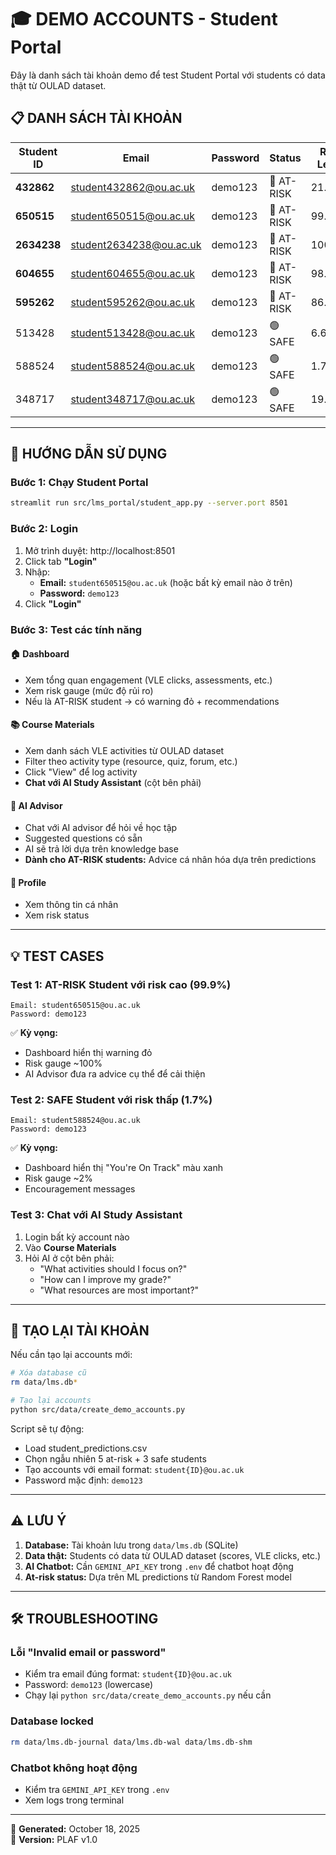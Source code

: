 # 🎓 DEMO ACCOUNTS - Student Portal

Đây là danh sách tài khoản demo để test Student Portal với students có data thật từ OULAD dataset.

## 📋 DANH SÁCH TÀI KHOẢN

| Student ID | Email | Password | Status | Risk Level |
|------------|-------|----------|--------|------------|
| **432862** | student432862@ou.ac.uk | demo123 | 🔴 AT-RISK | 21.4% |
| **650515** | student650515@ou.ac.uk | demo123 | 🔴 AT-RISK | 99.9% |
| **2634238** | student2634238@ou.ac.uk | demo123 | 🔴 AT-RISK | 100.0% |
| **604655** | student604655@ou.ac.uk | demo123 | 🔴 AT-RISK | 98.2% |
| **595262** | student595262@ou.ac.uk | demo123 | 🔴 AT-RISK | 86.4% |
| 513428 | student513428@ou.ac.uk | demo123 | 🟢 SAFE | 6.6% |
| 588524 | student588524@ou.ac.uk | demo123 | 🟢 SAFE | 1.7% |
| 348717 | student348717@ou.ac.uk | demo123 | 🟢 SAFE | 19.7% |

---

## 🚀 HƯỚNG DẪN SỬ DỤNG

### Bước 1: Chạy Student Portal

```bash
streamlit run src/lms_portal/student_app.py --server.port 8501
```

### Bước 2: Login

1. Mở trình duyệt: http://localhost:8501
2. Click tab **"Login"**
3. Nhập:
   - **Email:** `student650515@ou.ac.uk` (hoặc bất kỳ email nào ở trên)
   - **Password:** `demo123`
4. Click **"Login"**

### Bước 3: Test các tính năng

#### 🏠 **Dashboard** 
- Xem tổng quan engagement (VLE clicks, assessments, etc.)
- Xem risk gauge (mức độ rủi ro)
- Nếu là AT-RISK student → có warning đỏ + recommendations

#### 📚 **Course Materials**
- Xem danh sách VLE activities từ OULAD dataset
- Filter theo activity type (resource, quiz, forum, etc.)
- Click "View" để log activity
- **Chat với AI Study Assistant** (cột bên phải)

#### 🤖 **AI Advisor** 
- Chat với AI advisor để hỏi về học tập
- Suggested questions có sẵn
- AI sẽ trả lời dựa trên knowledge base
- **Dành cho AT-RISK students:** Advice cá nhân hóa dựa trên predictions

#### 👤 **Profile**
- Xem thông tin cá nhân
- Xem risk status

---

## 💡 TEST CASES

### Test 1: AT-RISK Student với risk cao (99.9%)
```
Email: student650515@ou.ac.uk
Password: demo123
```
✅ **Kỳ vọng:**
- Dashboard hiển thị warning đỏ
- Risk gauge ~100%
- AI Advisor đưa ra advice cụ thể để cải thiện

### Test 2: SAFE Student với risk thấp (1.7%)
```
Email: student588524@ou.ac.uk
Password: demo123
```
✅ **Kỳ vọng:**
- Dashboard hiển thị "You're On Track" màu xanh
- Risk gauge ~2%
- Encouragement messages

### Test 3: Chat với AI Study Assistant
1. Login bất kỳ account nào
2. Vào **Course Materials**
3. Hỏi AI ở cột bên phải:
   - "What activities should I focus on?"
   - "How can I improve my grade?"
   - "What resources are most important?"

---

## 🔄 TẠO LẠI TÀI KHOẢN

Nếu cần tạo lại accounts mới:

```bash
# Xóa database cũ
rm data/lms.db*

# Tạo lại accounts
python src/data/create_demo_accounts.py
```

Script sẽ tự động:
- Load student_predictions.csv
- Chọn ngẫu nhiên 5 at-risk + 3 safe students
- Tạo accounts với email format: `student{ID}@ou.ac.uk`
- Password mặc định: `demo123`

---

## ⚠️ LƯU Ý

1. **Database:** Tài khoản lưu trong `data/lms.db` (SQLite)
2. **Data thật:** Students có data từ OULAD dataset (scores, VLE clicks, etc.)
3. **AI Chatbot:** Cần `GEMINI_API_KEY` trong `.env` để chatbot hoạt động
4. **At-risk status:** Dựa trên ML predictions từ Random Forest model

---

## 🛠️ TROUBLESHOOTING

### Lỗi "Invalid email or password"
- Kiểm tra email đúng format: `student{ID}@ou.ac.uk`
- Password: `demo123` (lowercase)
- Chạy lại `python src/data/create_demo_accounts.py` nếu cần

### Database locked
```bash
rm data/lms.db-journal data/lms.db-wal data/lms.db-shm
```

### Chatbot không hoạt động
- Kiểm tra `GEMINI_API_KEY` trong `.env`
- Xem logs trong terminal

---

📅 **Generated:** October 18, 2025  
🔧 **Version:** PLAF v1.0

